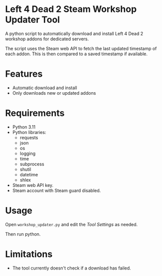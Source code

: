 # Left 4 Dead 2 Steam Workshop Updater Tool

A python script to automatically download and install Left 4 Dead 2 workshop addons for dedicated servers.

The script uses the Steam web API to fetch the last updated timestamp of each addon. This is then compared to a saved timestamp if available.

# Features
* Automatic download and install
* Only downloads new or updated addons

# Requirements
* Python 3.11
* Python libraries:
  * requests
  * json
  * os
  * logging
  * time
  * subprocess
  * shutil
  * datetime
  * shlex
* Steam web API key.
* Steam account with Steam guard disabled.

# Usage

Open `workshop_updater.py` and edit the *Tool Settings* as needed.

Then run python.

# Limitations

* The tool currently doesn't check if a download has failed.